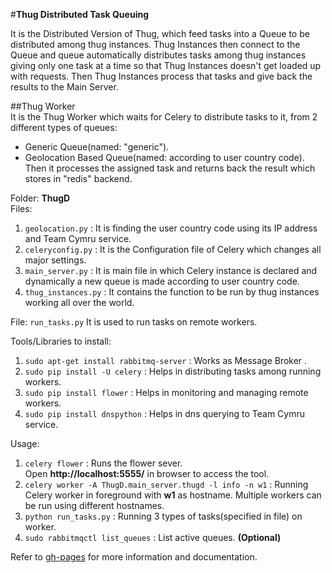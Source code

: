 #**Thug Distributed Task Queuing**

It is the Distributed Version of Thug, which feed tasks into a Queue to be distributed among thug instances.
Thug Instances then connect to the Queue and queue automatically distributes tasks among thug instances giving
only one task at a time so that Thug Instances doesn't get loaded up with requests. Then Thug Instances process 
that tasks and give back the results to the Main Server.

##Thug Worker    
It is the Thug Worker which waits for Celery to distribute tasks to it, from 2 different types of queues:    
* Generic Queue(named: "generic").   
* Geolocation Based Queue(named: according to user country code).     
Then it processes the assigned task and returns back the result which stores in "redis" backend.

Folder: **ThugD**    
Files:    
1. `geolocation.py` : It is finding the user country code using its IP address and Team Cymru service.     
2. `celeryconfig.py` : It is the Configuration file of Celery which changes all major settings.        
3. `main_server.py` : It is main file in which Celery instance is declared and dynamically a new queue is made according to user country code.     
4. `thug_instances.py` : It contains the function to be run by thug instances working all over the world.     
      

File: `run_tasks.py`
It is used to run tasks on remote workers.      


Tools/Libraries to install:      
1. `sudo apt-get install rabbitmq-server` : Works as Message Broker .      
2. `sudo pip install -U celery` : Helps in distributing tasks among running workers.     
3. `sudo pip install flower` : Helps in monitoring and managing remote workers.     
4. `sudo pip install dnspython` : Helps in dns querying to Team Cymru service.    


Usage:    
1. `celery flower` : Runs the flower sever.     
   Open **http://localhost:5555/** in browser to access the tool.    
2. `celery worker -A ThugD.main_server.thugd -l info -n w1` : Running Celery worker in foreground with **w1** as hostname. Multiple workers can be run using different hostnames.      
3. `python run_tasks.py` : Running 3 types of tasks(specified in file) on worker.       
4. `sudo rabbitmqctl list_queues` : List active queues. **(Optional)**      


Refer to [gh-pages](http://aki92.github.io/Thug-Distributed) for more information and documentation.
